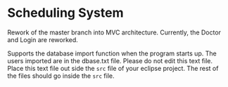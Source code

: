 # Scheduling System

Rework of the master branch into MVC architecture. Currently, the Doctor and Login are reworked.

Supports the database import function when the program starts up. The users imported are in the dbase.txt file. Please do not edit this text file. Place this text file out side the `src` file of your eclipse project. The rest of the files should go inside the `src` file.



